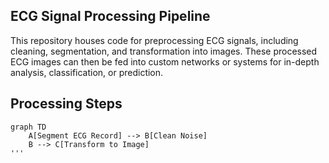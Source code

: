 ## ECG Signal Processing Pipeline

This repository houses code for preprocessing ECG signals, including cleaning, segmentation, and transformation into images. These processed ECG images can then be fed into custom networks or systems for in-depth analysis, classification, or prediction.

## Processing Steps

```mermaid
graph TD
    A[Segment ECG Record] --> B[Clean Noise]
    B --> C[Transform to Image]
'''
